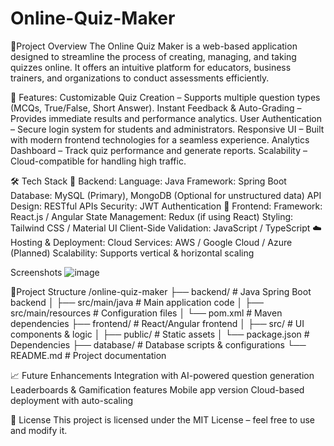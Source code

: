 # Online-Quiz-Maker

📌Project Overview
The Online Quiz Maker is a web-based application designed to streamline the process of creating, managing, and taking quizzes online. It offers an intuitive platform for educators, business trainers, and organizations to conduct assessments efficiently.

🚀 Features:
Customizable Quiz Creation – Supports multiple question types (MCQs, True/False, Short Answer).
Instant Feedback & Auto-Grading – Provides immediate results and performance analytics.
User Authentication – Secure login system for students and administrators.
Responsive UI – Built with modern frontend technologies for a seamless experience.
Analytics Dashboard – Track quiz performance and generate reports.
Scalability – Cloud-compatible for handling high traffic.

🛠️ Tech Stack
📌 Backend:
Language: Java
Framework: Spring Boot
Database: MySQL (Primary), MongoDB (Optional for unstructured data)
API Design: RESTful APIs
Security: JWT Authentication
🎨 Frontend:
Framework: React.js / Angular
State Management: Redux (if using React)
Styling: Tailwind CSS / Material UI
Client-Side Validation: JavaScript / TypeScript
☁️ Hosting & Deployment:
Cloud Services: AWS / Google Cloud / Azure (Planned)
Scalability: Supports vertical & horizontal scaling

Screenshots
![image](https://github.com/user-attachments/assets/a999bb26-2272-45b6-b46d-25e03f116ccd)

📂Project Structure
/online-quiz-maker
├── backend/                # Java Spring Boot backend
│   ├── src/main/java       # Main application code
│   ├── src/main/resources  # Configuration files
│   └── pom.xml             # Maven dependencies
├── frontend/               # React/Angular frontend
│   ├── src/                # UI components & logic
│   ├── public/             # Static assets
│   └── package.json        # Dependencies
├── database/               # Database scripts & configurations
└── README.md               # Project documentation

📈 Future Enhancements
Integration with AI-powered question generation
Leaderboards & Gamification features
Mobile app version
Cloud-based deployment with auto-scaling

📜 License
This project is licensed under the MIT License – feel free to use and modify it.



